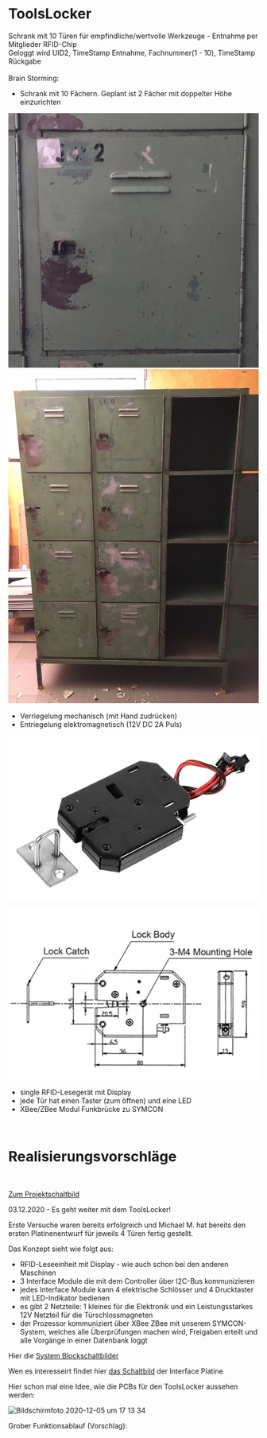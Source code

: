 # ToolsLocker
Schrank mit 10 Türen für empfindliche/wertvolle Werkzeuge - Entnahme per Mitglieder RFID-Chip<br>
Geloggt wird UID2, TimeStamp Entnahme, Fachnummer(1 - 10), TimeStamp Rückgabe
<br><br>
Brain Storming:
- Schrank mit 10 Fächern. Geplant ist 2 Fächer mit doppelter Höhe einzurichten
  
![Locker_2](images/locker_2.png)
![Locker_3](doc/Schrank.jpg)

- Verriegelung mechanisch (mit Hand zudrücken)
- Entriegelung elektromagnetisch (12V DC 2A Puls)

![Lock_1](images/Lock_1.png)

![Abmessungen](doc/Abmessungen.png)

- single RFID-Lesegerät mit Display
- jede Tür hat einen Taster (zum öffnen) und eine LED
- XBee/ZBee Modul Funkbrücke zu SYMCON

<br>
<h1>Realisierungsvorschläge</h1> <br>

[Zum Projektschaltbild](doc/ToolsLock_Schaltung_B0.pdf)<br>


03.12.2020 - Es geht weiter mit dem ToolsLocker!

Erste Versuche waren bereits erfolgreich und Michael M. hat bereits den ersten Platinenentwurf für jeweils 4 Türen fertig gestellt.

Das Konzept sieht wie folgt aus:
- RFID-Leseeinheit mit Display - wie auch schon bei den anderen Maschinen
- 3 Interface Module die mit dem Controller über I2C-Bus kommunizieren
- jedes Interface Module kann 4 elektrische Schlösser und 4 Drucktaster mit LED-Indikator bedienen
- es gibt 2 Netzteile: 1 kleines für die Elektronik und ein Leistungsstarkes 12V Netzteil für die Türschlossmagneten
- der Prozessor kommuniziert über XBee ZBee mit unserem SYMCON-System, welches alle Überprüfungen machen wird, Freigaben erteilt und alle Vorgänge in einer Datenbank loggt

Hier die [System Blockschaltbilder](doc/ToolsLock_Schaltung_B0.pdf)<br>

Wen es interesseirt findet hier [das Schaltbild](doc//ToolsLockTreiberI2CML_SCH.PDF) der Interface Platine<br>

Hier schon mal eine Idee, wie die PCBs für den ToolsLocker aussehen werden:

![Bildschirmfoto 2020-12-05 um 17 13 34](https://user-images.githubusercontent.com/42463588/101286534-4fc3b400-37eb-11eb-9eb7-2b88002af4fe.png)

Grober Funktionsablauf (Vorschlag):

